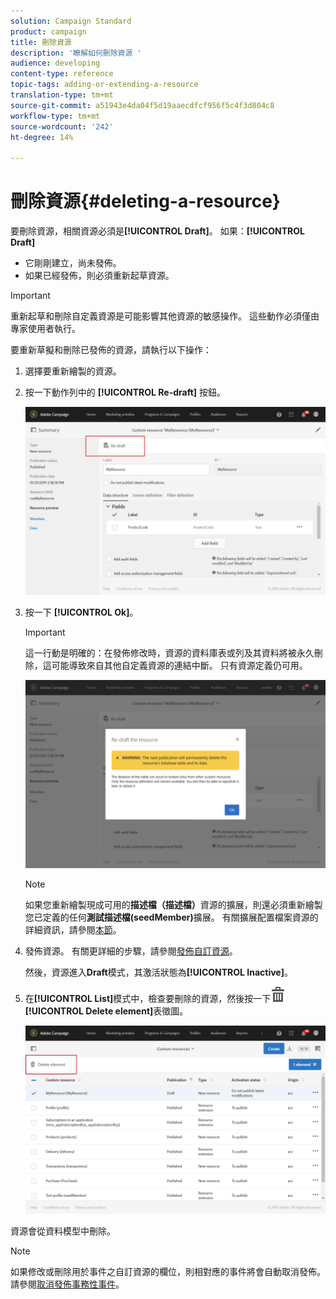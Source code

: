 ```yaml
---
solution: Campaign Standard
product: campaign
title: 刪除資源
description: '瞭解如何刪除資源 '
audience: developing
content-type: reference
topic-tags: adding-or-extending-a-resource
translation-type: tm+mt
source-git-commit: a51943e4da04f5d19aaecdfcf956f5c4f3d804c8
workflow-type: tm+mt
source-wordcount: '242'
ht-degree: 14%

---
```



# 刪除資源{#deleting-a-resource}

要刪除資源，相關資源必須是&#x200B;**[!UICONTROL Draft]**。 如果：**[!UICONTROL Draft]**

* 它剛剛建立，尚未發佈。
* 如果已經發佈，則必須重新起草資源。

>[!IMPORTANT]
>
>重新起草和刪除自定義資源是可能影響其他資源的敏感操作。 這些動作必須僅由專家使用者執行。

要重新草擬和刪除已發佈的資源，請執行以下操作：

1. 選擇要重新繪製的資源。
1. 按一下動作列中的 **[!UICONTROL Re-draft]** 按鈕。

   ![](assets/schema_extension_uc26.png)

1. 按一下 **[!UICONTROL Ok]**。

   >[!IMPORTANT]
   >
   >這一行動是明確的：在發佈修改時，資源的資料庫表或列及其資料將被永久刪除，這可能導致來自其他自定義資源的連結中斷。 只有資源定義仍可用。

   ![](assets/schema_extension_uc27.png)

   >[!NOTE]
   >
   >如果您重新繪製現成可用的&#x200B;**描述檔（描述檔）**&#x200B;資源的擴展，則還必須重新繪製您已定義的任何&#x200B;**測試描述檔(seedMember)**&#x200B;擴展。 有關擴展配置檔案資源的詳細資訊，請參閱[本節](../../developing/using/extending-the-profile-resource-with-a-new-field.md)。

1. 發佈資源。 有關更詳細的步驟，請參閱[發佈自訂資源](../../developing/using/updating-the-database-structure.md#publishing-a-custom-resource)。

   然後，資源進入&#x200B;**Draft**&#x200B;模式，其激活狀態為&#x200B;**[!UICONTROL Inactive]**。

1. 在&#x200B;**[!UICONTROL List]**&#x200B;模式中，檢查要刪除的資源，然後按一下![](assets/delete_darkgrey-24px.png) **[!UICONTROL Delete element]**&#x200B;表徵圖。

   ![](assets/schema_extension_uc28.png)

資源會從資料模型中刪除。

>[!NOTE]
>
>如果修改或刪除用於事件之自訂資源的欄位，則相對應的事件將會自動取消發佈。請參閱[取消發佈事務性事件](../../channels/using/publishing-transactional-event.md#unpublishing-an-event)。
